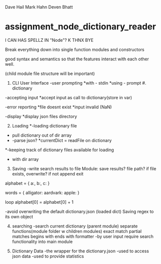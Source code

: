 Dave Hail
Mark Hahn
Deven Bhatt
# assignment_node_dictionary_reader
I CAN HAS SPELLZ IN "Node"? K THNX BYE



Break everything down into single function modules and constructors

good syntax and semantics so that the features interact with each other well.

(child module file structure will be important)



1. CLI User Interface
-user prompting
  *with - stdin
  *using - prompt #. dictionary

-accepting input
  *accept input as call to dictionary(store in var)

-error reporting
  *file doesnt exist
  *input invalid (NaN)


-display
  *display json files directory



2. Loading 
*-loading dictionary file
 * pull dictionary out of dir array
  *  -parse json?
  *currentDict = readFile on dictionary

*-keeping track of dictionary files available for loading
 * with dir array


3. Saving
-write search results to file
  Module: 
    save results?
    file path?
    if file exists, overwrite?
    if not append
    exit

alphabet = {
a:,
b:,
c:
}

words = {
alligator:
aardvark:
apple:
}

loop
alphabet[0] = alphabet[0] + 1





-avoid overwriting the default dictionary.json (loaded dict)
  Saving regex to its own object


4. searching
  -search current dictionary (parent module)
    separate functions(module folder w children modules)
      exact match
      partial matches
      begins with
      ends with
      formatter
    -by user input
      require search functionality into main module

5. Dictionary Data
  -the wrapper for the dictionary.json
    -used to access json data
    -used to provide statistics
      

